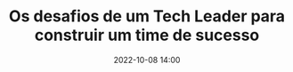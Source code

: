 ---
title: 'Os desafios de um Tech Leader para construir um time de sucesso'
type: palestra
speakers:
  - Luiz Siqueira
picture: /assets/images/schedule/luiz-claudio-siqueira-da-silva.jpg
linkedin: 
twitter: 
instagram: https://www.instagram.com/luizsiqueira.s/
date: '2022-10-08 14:00'
rooms:
  - 6
---